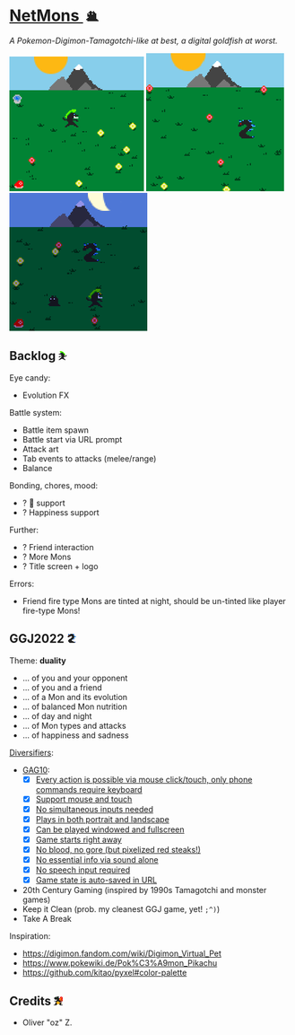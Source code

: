 # [NetMons ![](a/sugooh.png)](https://netmons.net)

*A Pokemon-Digimon-Tamagotchi-like at best, a digital goldfish at worst.*

![Be the Mon!](screenshots/screen0.png)
![Evolve to various creatures!](screenshots/screen1.png)
![Invite friends and have a party at night!](screenshots/screen2.png)

## Backlog ![](a/trolmon.png)

Eye candy:

* Evolution FX

Battle system:

* Battle item spawn
* Battle start via URL prompt
* Attack art
* Tab events to attacks (melee/range)
* Balance

Bonding, chores, mood:

* ? 💩 support
* ? Happiness support

Further:

* ? Friend interaction
* ? More Mons
* ? Title screen + logo

Errors:

* Friend fire type Mons are tinted at night, should be un-tinted like player fire-type Mons!

## GGJ2022 ![](a/nessya.png)

Theme: **duality**

* ... of you and your opponent
* ... of you and a friend
* ... of a Mon and its evolution
* ... of balanced Mon nutrition
* ... of day and night
* ... of Mon types and attacks
* ... of happiness and sadness

[Diversifiers](https://globalgamejam.org/news/ggj-2022-diversifiers):

* [GAG10](http://www.gameaccessibilityguidelines.com/):
    * [x] [Every action is possible via mouse click/touch, only phone commands require keyboard](https://gameaccessibilityguidelines.com/ensure-that-all-areas-of-the-user-interface-can-be-accessed-using-the-same-input-method-as-the-gameplay/)
    * [x] [Support mouse and touch](http://gameaccessibilityguidelines.com/support-more-than-one-input-device)
    * [x] [No simultaneous inputs needed](http://gameaccessibilityguidelines.com/ensure-that-multiple-simultaneous-actions-eg-clickdrag-or-swipe-are-not-required-and-included-only-as-a-supplementary-alternative-input-method)
    * [x] [Plays in both portrait and landscape](http://gameaccessibilityguidelines.com/allow-play-in-both-landscape-and-portrait)
    * [x] [Can be played windowed and fullscreen](http://gameaccessibilityguidelines.com/if-producing-a-pc-game-support-windowed-mode-for-compatibility-with-overlaid-virtual-keyboards)
    * [x] [Game starts right away](http://gameaccessibilityguidelines.com/allow-the-game-to-be-started-without-the-need-to-navigate-through-multiple-levels-of-menus)
    * [x] [No blood, no gore (but pixelized red steaks!)](http://gameaccessibilityguidelines.com/provide-an-option-to-disable-blood-and-gore/)
    * [x] [No essential info via sound alone](http://gameaccessibilityguidelines.com/ensure-no-essential-information-is-conveyed-by-sounds-alone)
    * [x] [No speech input required](http://gameaccessibilityguidelines.com/ensure-that-speech-input-is-not-required-and-included-only-as-a-supplementary-alternative-input-method)
    * [x] [Game state is auto-saved in URL](http://gameaccessibilityguidelines.com/provide-an-autosave-feature)
* 20th Century Gaming (inspired by 1990s Tamagotchi and monster games)
* Keep it Clean (prob. my cleanest GGJ game, yet! `;^)`)
* Take A Break

Inspiration:

* https://digimon.fandom.com/wiki/Digimon_Virtual_Pet
* https://www.pokewiki.de/Pok%C3%A9mon_Pikachu
* https://github.com/kitao/pyxel#color-palette

## Credits ![](a/drakano.png)

* Oliver "oz" Z.
